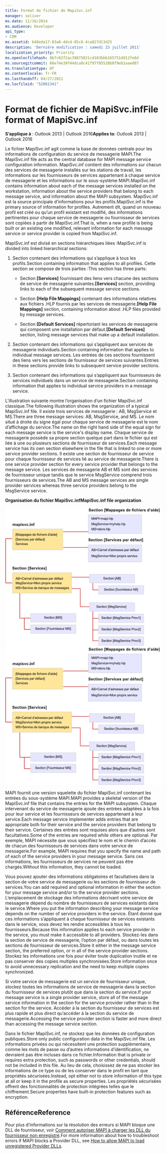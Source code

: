 ```yaml
---
title: Format de fichier de MapiSvc.inf
manager: soliver
ms.date: 11/16/2014
ms.audience: Developer
api_type:
- COM
ms.assetid: b48eda17-83a8-4dc4-85c8-4ca827d13d25
description: 'Derniére modification : samedi 23 juillet 2011'
localization_priority: Priority
ms.openlocfilehash: 8b7c02f2ac39875021cd183bbb1657514912fe8d
ms.sourcegitcommit: 66e74e39f44dca8c41f97f05528b8f9eb1aaed87
ms.translationtype: HT
ms.contentlocale: fr-FR
ms.lasthandoff: 04/27/2021
ms.locfileid: "52061341"
---
```

# <a name="file-format-of-mapisvcinf"></a><span data-ttu-id="5d6fa-103">Format de fichier de MapiSvc.inf</span><span class="sxs-lookup"><span data-stu-id="5d6fa-103">File format of MapiSvc.inf</span></span>

<span data-ttu-id="5d6fa-104">**S’applique à** : Outlook 2013 | Outlook 2016</span><span class="sxs-lookup"><span data-stu-id="5d6fa-104">**Applies to**: Outlook 2013 | Outlook 2016</span></span> 
  
<span data-ttu-id="5d6fa-105">Le fichier MapiSvc.inf agit comme la base de données centrale pour les informations de configuration du service de messagerie MAPI.</span><span class="sxs-lookup"><span data-stu-id="5d6fa-105">The MapiSvc.inf file acts as the central database for MAPI message service configuration information.</span></span> <span data-ttu-id="5d6fa-106">MapiSvc.inf contient des informations sur chacun des services de messagerie installés sur les stations de travail, les informations sur les fournisseurs de services appartenant à chaque service de messagerie et les informations sur le sous-système MAPI.</span><span class="sxs-lookup"><span data-stu-id="5d6fa-106">MapiSvc.inf contains information about each of the message services installed on the workstation, information about the service providers that belong to each message service, and information about the MAPI subsystem.</span></span> <span data-ttu-id="5d6fa-107">MapiSvc.inf est la source principale d’informations pour les profils.</span><span class="sxs-lookup"><span data-stu-id="5d6fa-107">MapiSvc.inf is the primary source of information for profiles.</span></span> <span data-ttu-id="5d6fa-108">Autrement dit, quand un nouveau profil est créé ou qu’un profil existant est modifié, des informations pertinentes pour chaque service de messagerie ou fournisseur de services sont copiées à partir de MapiSvc.inf.</span><span class="sxs-lookup"><span data-stu-id="5d6fa-108">That is, when a new profile is being built or an existing one modified, relevant information for each message service or service provider is copied from MapiSvc.inf.</span></span> 
  
<span data-ttu-id="5d6fa-109">MapiSvc.inf est divisé en sections hiérarchiques liées :</span><span class="sxs-lookup"><span data-stu-id="5d6fa-109">MapiSvc.inf is divided into linked hierarchical sections:</span></span>
  
1. <span data-ttu-id="5d6fa-110">Section contenant des informations qui s’applique à tous les profils.</span><span class="sxs-lookup"><span data-stu-id="5d6fa-110">Section containing information that applies to all profiles.</span></span> <span data-ttu-id="5d6fa-111">Cette section se compose de trois parties :</span><span class="sxs-lookup"><span data-stu-id="5d6fa-111">This section has three parts:</span></span>
    
   - <span data-ttu-id="5d6fa-112">Section **[Services]** fournissant des liens vers chacune des sections de service de messagerie suivantes.</span><span class="sxs-lookup"><span data-stu-id="5d6fa-112">**[Services]** section, providing links to each of the subsequent message service sections.</span></span> 
    
   - <span data-ttu-id="5d6fa-113">Section **[Help File Mappings]** contenant des informations relatives aux fichiers .HLP fournis par les services de messagerie.</span><span class="sxs-lookup"><span data-stu-id="5d6fa-113">**[Help File Mappings]** section, containing information about .HLP files provided by message services.</span></span> 
    
   - <span data-ttu-id="5d6fa-114">Section **[Default Services]** répertoriant les services de messagerie qui composent une installation par défaut.</span><span class="sxs-lookup"><span data-stu-id="5d6fa-114">**[Default Services]** section, listing message services that make up a default installation.</span></span> 
    
2. <span data-ttu-id="5d6fa-115">Section contenant des informations qui s’appliquent aux services de messagerie individuels.</span><span class="sxs-lookup"><span data-stu-id="5d6fa-115">Section containing information that applies to individual message services.</span></span> <span data-ttu-id="5d6fa-116">Les entrées de ces sections fournissent des liens vers les sections de fournisseur de services suivantes.</span><span class="sxs-lookup"><span data-stu-id="5d6fa-116">Entries in these sections provide links to subsequent service provider sections.</span></span>
    
3. <span data-ttu-id="5d6fa-117">Section contenant des informations qui s’appliquent aux fournisseurs de services individuels dans un service de messagerie.</span><span class="sxs-lookup"><span data-stu-id="5d6fa-117">Section containing information that applies to individual service providers in a message service.</span></span>
    
<span data-ttu-id="5d6fa-118">L’illustration suivante montre l’organisation d’un fichier MapiSvc.inf classique.</span><span class="sxs-lookup"><span data-stu-id="5d6fa-118">The following illustration shows the organization of a typical MapiSvc.inf file.</span></span> <span data-ttu-id="5d6fa-119">Il existe trois services de messagerie : AB, MsgService et MS.</span><span class="sxs-lookup"><span data-stu-id="5d6fa-119">There are three message services: AB, MsgService, and MS.</span></span> <span data-ttu-id="5d6fa-120">Le nom situé à droite du signe égal pour chaque service de messagerie est le nom d’affichage du service.</span><span class="sxs-lookup"><span data-stu-id="5d6fa-120">The name on the right hand side of the equal sign for each message service is the service's display name.</span></span> <span data-ttu-id="5d6fa-121">Chaque service de messagerie possède sa propre section quelque part dans le fichier qui est liée à une ou plusieurs sections de fournisseur de services.</span><span class="sxs-lookup"><span data-stu-id="5d6fa-121">Each message service has its own section elsewhere in the file that is linked to one or more service provider sections.</span></span> <span data-ttu-id="5d6fa-122">Il existe une section de fournisseur de service pour chaque fournisseur de services lié au service de messagerie.</span><span class="sxs-lookup"><span data-stu-id="5d6fa-122">There is one service provider section for every service provider that belongs to the message service.</span></span> <span data-ttu-id="5d6fa-123">Les services de messagerie AB et MS sont des services de fournisseur unique tandis que le service MsgService comprend trois fournisseurs de services.</span><span class="sxs-lookup"><span data-stu-id="5d6fa-123">The AB and MS message services are single provider services whereas three service providers belong to the MsgService service.</span></span>
  
<span data-ttu-id="5d6fa-124">**Organisation du fichier MapiSvc.inf**</span><span class="sxs-lookup"><span data-stu-id="5d6fa-124">**MapiSvc.inf file organization**</span></span>
  
<span data-ttu-id="5d6fa-125">![Organisation du fichier MapiSvc.inf](media/amapi_30.gif "Organisation du fichier MapiSvc.inf")</span><span class="sxs-lookup"><span data-stu-id="5d6fa-125">![MapiSvc.inf file organization](media/amapi_30.gif "MapiSvc.inf file organization")</span></span>
  
<span data-ttu-id="5d6fa-126">MAPI fournit une version squelette du fichier MapiSvc.inf contenant les entrées du sous-système MAPI.</span><span class="sxs-lookup"><span data-stu-id="5d6fa-126">MAPI provides a skeletal version of the MapiSvc.inf file that contains the entries for the MAPI subsystem.</span></span> <span data-ttu-id="5d6fa-127">Chaque intervenant du service de messagerie ajoute des entrées adaptées à la fois pour leur service et les fournisseurs de services appartenant à leur service.</span><span class="sxs-lookup"><span data-stu-id="5d6fa-127">Each message service implementer adds entries that are appropriate both for their service and the service providers that belong to their service.</span></span> <span data-ttu-id="5d6fa-128">Certaines des entrées sont requises alors que d’autres sont facultatives.</span><span class="sxs-lookup"><span data-stu-id="5d6fa-128">Some of the entries are required while others are optional.</span></span> <span data-ttu-id="5d6fa-129">Par exemple, MAPI nécessite que vous spécifiiez le nom et le chemin d’accès de chacun des fournisseurs de services dans votre service de messagerie.</span><span class="sxs-lookup"><span data-stu-id="5d6fa-129">For example, MAPI requires that you specify the name and path of each of the service providers in your message service.</span></span> <span data-ttu-id="5d6fa-130">Sans ces informations, les fournisseurs de services ne peuvent pas être chargés.</span><span class="sxs-lookup"><span data-stu-id="5d6fa-130">Without this information, they cannot be loaded.</span></span>
  
<span data-ttu-id="5d6fa-131">Vous pouvez ajouter des informations obligatoires et facultatives dans la section de votre service de messagerie ou les sections de fournisseur de services.</span><span class="sxs-lookup"><span data-stu-id="5d6fa-131">You can add required and optional information in either the section for your message service and/or to the service provider sections.</span></span> <span data-ttu-id="5d6fa-132">L’emplacement de stockage des informations décrivant votre service de messagerie dépend du nombre de fournisseurs de services existants dans le service.</span><span class="sxs-lookup"><span data-stu-id="5d6fa-132">Where you put the information describing your message service depends on the number of service providers in the service.</span></span> <span data-ttu-id="5d6fa-133">Étant donné que ces informations s’appliquent à chaque fournisseur de services existants dans le service, vous devez les rendre accessibles à tous les fournisseurs.</span><span class="sxs-lookup"><span data-stu-id="5d6fa-133">Because this information applies to each service provider in the service, you must make it accessible to all providers.</span></span> <span data-ttu-id="5d6fa-134">Stockez-les dans la section de service de messagerie, l’option par défaut, ou dans toutes les sections de fournisseur de services.</span><span class="sxs-lookup"><span data-stu-id="5d6fa-134">Store it either in the message service section, the preferred option, or in all of the service provider sections.</span></span> <span data-ttu-id="5d6fa-135">Stockez les informations une fois pour éviter toute duplication inutile et ne pas conserver des copies multiples synchronisées.</span><span class="sxs-lookup"><span data-stu-id="5d6fa-135">Store information once to avoid unnecessary replication and the need to keep multiple copies synchronized.</span></span>
  
<span data-ttu-id="5d6fa-136">Si votre service de messagerie est un service de fournisseur unique, stockez toutes les informations de service de messagerie dans la section du fournisseur de services plutôt que dans la section du service.</span><span class="sxs-lookup"><span data-stu-id="5d6fa-136">If your message service is a single provider service, store all of the message service information in the section for the service provider rather than in the section for the service.</span></span> <span data-ttu-id="5d6fa-137">Accéder à la section du fournisseur de services est plus rapide et plus direct qu’accéder à la section du service de messagerie.</span><span class="sxs-lookup"><span data-stu-id="5d6fa-137">Accessing the service provider section is faster and more direct than accessing the message service section.</span></span> 
  
<span data-ttu-id="5d6fa-138">Dans le fichier MapiSvc.inf, ne stockez que les données de configuration publiques.</span><span class="sxs-lookup"><span data-stu-id="5d6fa-138">Store only public configuration data in the MapiSvc.inf file.</span></span> <span data-ttu-id="5d6fa-139">Les informations privées ou qui nécessitent une protection supplémentaire, comme les mots de passe ou d’autres informations d’identification, ne devraient pas être incluses dans ce fichier.</span><span class="sxs-lookup"><span data-stu-id="5d6fa-139">Information that is private or requires extra protection, such as passwords or other credentials, should not be included in this file.</span></span> <span data-ttu-id="5d6fa-140">Au lieu de cela, choisissez de ne pas stocker les informations de ce type ou de les conserver dans le profil en tant que propriétés sécurisées.</span><span class="sxs-lookup"><span data-stu-id="5d6fa-140">Instead, opt either not to store information of this type at all or keep it in the profile as secure properties.</span></span> <span data-ttu-id="5d6fa-141">Les propriétés sécurisées offrent des fonctionnalités de protection intégrées telles que le chiffrement.</span><span class="sxs-lookup"><span data-stu-id="5d6fa-141">Secure properties have built-in protection features such as encryption.</span></span>
  
## <a name="reference"></a><span data-ttu-id="5d6fa-142">Référence</span><span class="sxs-lookup"><span data-stu-id="5d6fa-142">Reference</span></span>

<span data-ttu-id="5d6fa-143">Pour plus d’informations sur la résolution des erreurs si MAPI bloque une DLL de fournisseur, voir [Comment autoriser MAPI à charger les DLL du fournisseur non enregistré](https://support.microsoft.com/topic/how-to-allow-mapi-to-load-unregistered-provider-dlls-18d9a1cd-d3d7-fa10-473e-5dfd62d38b0d).</span><span class="sxs-lookup"><span data-stu-id="5d6fa-143">For more information about how to troubleshoot errors if MAPI blocks a Provider DLL, see [How to allow MAPI to load unregistered Provider DLLs](https://support.microsoft.com/topic/how-to-allow-mapi-to-load-unregistered-provider-dlls-18d9a1cd-d3d7-fa10-473e-5dfd62d38b0d).</span></span>

